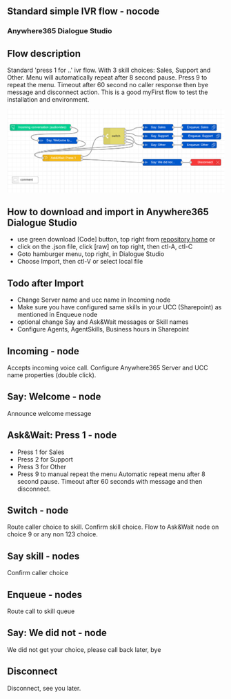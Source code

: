 ## Standard simple IVR flow - nocode
### Anywhere365 Dialogue Studio
## Flow description
Standard 'press 1 for ..' ivr flow. With 3 skill choices: Sales, Support and Other. Menu will automatically repeat after 8 second pause. Press 9 to repeat the menu. Timeout after 60 second no caller response then bye message and disconnect action.
This is a good myFirst flow to test the installation and environment.

![standard simple ivr flow](https://github.com/Anywhere365/DialogueStudioFlows/blob/master/DefaultUCCsimple_solution/resource/a365-ds-standard-ivr-flow.png?raw=true)

## How to download and import in Anywhere365 Dialogue Studio
- use green download [Code] button, top right from [repository home](https://github.com/Anywhere365/DialogueStudioFlows) or
- click on the .json file, click [raw] on top right, then ctl-A, ctl-C
- Goto hamburger menu, top right, in Dialogue Studio
- Choose Import, then ctl-V or select local file

## Todo after Import
 - Change Server name and ucc name in Incoming node
 - Make sure you have configured same skills in your UCC (Sharepoint) as mentioned in Enqueue node
 - optional change Say and Ask&Wait messages or Skill names
 - Configure Agents, AgentSkills, Business hours in Sharepoint

## Incoming - node
Accepts incoming voice call. Configure Anywhere365 Server and UCC name properties (double click).

## Say: Welcome - node
Announce welcome message

## Ask&Wait: Press 1 - node
 - Press 1 for Sales
 - Press 2 for Support
 - Press 3 for Other
 - Press 9 to manual repeat the menu
Automatic repeat menu after 8 second pause. Timeout after 60 seconds with message and then disconnect.

## Switch - node
Route caller choice to skill. Confirm skill choice. Flow to Ask&Wait node on choice 9 or any non 123 choice.

## Say skill - nodes
Confirm caller choice

## Enqueue - nodes
Route call to skill queue

## Say: We did not - node
We did not get your choice, please call back later, bye

## Disconnect
Disconnect, see you later.
